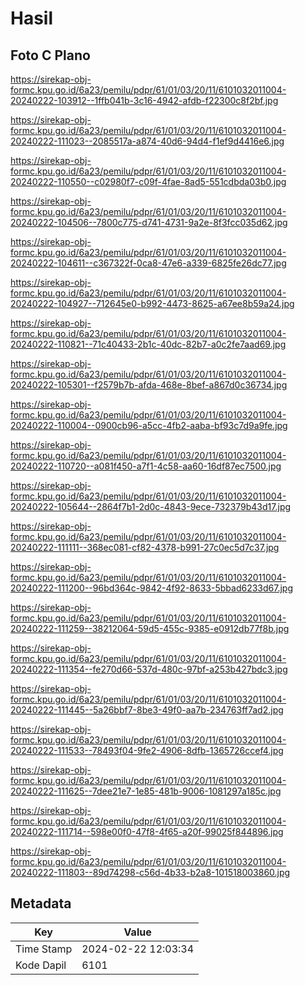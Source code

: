# Hasil

## Foto C Plano

https://sirekap-obj-formc.kpu.go.id/6a23/pemilu/pdpr/61/01/03/20/11/6101032011004-20240222-103912--1ffb041b-3c16-4942-afdb-f22300c8f2bf.jpg

https://sirekap-obj-formc.kpu.go.id/6a23/pemilu/pdpr/61/01/03/20/11/6101032011004-20240222-111023--2085517a-a874-40d6-94d4-f1ef9d4416e6.jpg

https://sirekap-obj-formc.kpu.go.id/6a23/pemilu/pdpr/61/01/03/20/11/6101032011004-20240222-110550--c02980f7-c09f-4fae-8ad5-551cdbda03b0.jpg

https://sirekap-obj-formc.kpu.go.id/6a23/pemilu/pdpr/61/01/03/20/11/6101032011004-20240222-104506--7800c775-d741-4731-9a2e-8f3fcc035d62.jpg

https://sirekap-obj-formc.kpu.go.id/6a23/pemilu/pdpr/61/01/03/20/11/6101032011004-20240222-104611--c367322f-0ca8-47e6-a339-6825fe26dc77.jpg

https://sirekap-obj-formc.kpu.go.id/6a23/pemilu/pdpr/61/01/03/20/11/6101032011004-20240222-104927--712645e0-b992-4473-8625-a67ee8b59a24.jpg

https://sirekap-obj-formc.kpu.go.id/6a23/pemilu/pdpr/61/01/03/20/11/6101032011004-20240222-110821--71c40433-2b1c-40dc-82b7-a0c2fe7aad69.jpg

https://sirekap-obj-formc.kpu.go.id/6a23/pemilu/pdpr/61/01/03/20/11/6101032011004-20240222-105301--f2579b7b-afda-468e-8bef-a867d0c36734.jpg

https://sirekap-obj-formc.kpu.go.id/6a23/pemilu/pdpr/61/01/03/20/11/6101032011004-20240222-110004--0900cb96-a5cc-4fb2-aaba-bf93c7d9a9fe.jpg

https://sirekap-obj-formc.kpu.go.id/6a23/pemilu/pdpr/61/01/03/20/11/6101032011004-20240222-110720--a081f450-a7f1-4c58-aa60-16df87ec7500.jpg

https://sirekap-obj-formc.kpu.go.id/6a23/pemilu/pdpr/61/01/03/20/11/6101032011004-20240222-105644--2864f7b1-2d0c-4843-9ece-732379b43d17.jpg

https://sirekap-obj-formc.kpu.go.id/6a23/pemilu/pdpr/61/01/03/20/11/6101032011004-20240222-111111--368ec081-cf82-4378-b991-27c0ec5d7c37.jpg

https://sirekap-obj-formc.kpu.go.id/6a23/pemilu/pdpr/61/01/03/20/11/6101032011004-20240222-111200--96bd364c-9842-4f92-8633-5bbad6233d67.jpg

https://sirekap-obj-formc.kpu.go.id/6a23/pemilu/pdpr/61/01/03/20/11/6101032011004-20240222-111259--38212064-59d5-455c-9385-e0912db77f8b.jpg

https://sirekap-obj-formc.kpu.go.id/6a23/pemilu/pdpr/61/01/03/20/11/6101032011004-20240222-111354--fe270d66-537d-480c-97bf-a253b427bdc3.jpg

https://sirekap-obj-formc.kpu.go.id/6a23/pemilu/pdpr/61/01/03/20/11/6101032011004-20240222-111445--5a26bbf7-8be3-49f0-aa7b-234763ff7ad2.jpg

https://sirekap-obj-formc.kpu.go.id/6a23/pemilu/pdpr/61/01/03/20/11/6101032011004-20240222-111533--78493f04-9fe2-4906-8dfb-1365726ccef4.jpg

https://sirekap-obj-formc.kpu.go.id/6a23/pemilu/pdpr/61/01/03/20/11/6101032011004-20240222-111625--7dee21e7-1e85-481b-9006-1081297a185c.jpg

https://sirekap-obj-formc.kpu.go.id/6a23/pemilu/pdpr/61/01/03/20/11/6101032011004-20240222-111714--598e00f0-47f8-4f65-a20f-99025f844896.jpg

https://sirekap-obj-formc.kpu.go.id/6a23/pemilu/pdpr/61/01/03/20/11/6101032011004-20240222-111803--89d74298-c56d-4b33-b2a8-101518003860.jpg


## Metadata

| Key        | Value               |
| ---------- | ------------------- |
| Time Stamp | 2024-02-22 12:03:34 |
| Kode Dapil | 6101                |



